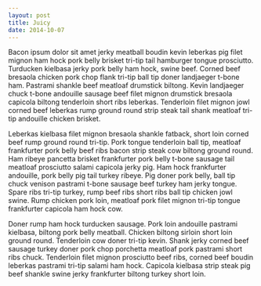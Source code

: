 ```yaml
---
layout: post
title: Juicy
date: 2014-10-07
---
```


Bacon ipsum dolor sit amet jerky meatball boudin kevin leberkas pig filet mignon ham hock pork belly brisket tri-tip tail hamburger tongue prosciutto. Turducken kielbasa jerky pork belly ham hock, swine beef. Corned beef bresaola chicken pork chop flank tri-tip ball tip doner landjaeger t-bone ham. Pastrami shankle beef meatloaf drumstick biltong. Kevin landjaeger chuck t-bone andouille sausage beef filet mignon drumstick bresaola capicola biltong tenderloin short ribs leberkas. Tenderloin filet mignon jowl corned beef leberkas rump ground round strip steak tail shank meatloaf tri-tip andouille chicken brisket.

Leberkas kielbasa filet mignon bresaola shankle fatback, short loin corned beef rump ground round tri-tip. Pork tongue tenderloin ball tip, meatloaf frankfurter pork belly beef ribs bacon strip steak cow biltong ground round. Ham ribeye pancetta brisket frankfurter pork belly t-bone sausage tail meatloaf prosciutto salami capicola jerky pig. Ham hock frankfurter andouille, pork belly pig tail turkey ribeye. Pig doner pork belly, ball tip chuck venison pastrami t-bone sausage beef turkey ham jerky tongue. Spare ribs tri-tip turkey, rump beef ribs short ribs ball tip chicken jowl swine. Rump chicken pork loin, meatloaf pork filet mignon tri-tip tongue frankfurter capicola ham hock cow.

Doner rump ham hock turducken sausage. Pork loin andouille pastrami kielbasa, biltong pork belly meatball. Chicken biltong sirloin short loin ground round. Tenderloin cow doner tri-tip kevin. Shank jerky corned beef sausage turkey doner pork chop porchetta meatloaf pork pastrami short ribs chuck. Tenderloin filet mignon prosciutto beef ribs, corned beef boudin leberkas pastrami tri-tip salami ham hock. Capicola kielbasa strip steak pig beef shankle swine jerky frankfurter biltong turkey short loin.